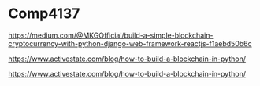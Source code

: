 # Comp4137
https://medium.com/@MKGOfficial/build-a-simple-blockchain-cryptocurrency-with-python-django-web-framework-reactjs-f1aebd50b6c

https://www.activestate.com/blog/how-to-build-a-blockchain-in-python/

https://www.activestate.com/blog/how-to-build-a-blockchain-in-python/
